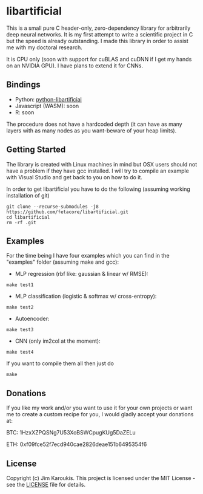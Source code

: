 # libartificial

This is a small pure C header-only, zero-dependency library for arbitrarily deep neural networks. It is my first attempt to write a scientific project in C but the speed is already outstanding. I made this library in order to assist me with my doctoral research.

It is CPU only (soon with support for cuBLAS and cuDNN if I get my hands on an NVIDIA GPU). I have plans to extend it for CNNs.

## Bindings

- Python: [python-libartificial](https://github.com/fetacore/python-libartificial)
- Javascript (WASM): soon
- R: soon

The procedure does not have a hardcoded depth (it can have as many layers with as many nodes as you want-beware of your heap limits).

## Getting Started

The library is created with Linux machines in mind but OSX users should not have a problem if they have gcc installed.
I will try to compile an example with Visual Studio and get back to you on how to do it.

In order to get libartificial you have to do the following (assuming working installation of git)

```
git clone --recurse-submodules -j8 https://github.com/fetacore/libartificial.git
cd libartificial
rm -rf .git
```

## Examples

For the time being I have four examples which you can find in the "examples" folder (assuming make and gcc):
- MLP regression (rbf like: gaussian & linear w/ RMSE):

```
make test1
```

- MLP classification (logistic & softmax w/ cross-entropy):

```
make test2
```

- Autoencoder:

```
make test3
```

- CNN (only im2col at the moment):

```
make test4
```
If you want to compile them all then just do

```
make
```

## Donations

If you like my work and/or you want to use it for your own projects or want me to create a custom recipe for you, I would gladly accept your donations at:

BTC: 1HzxXZPQSNg7U53XoBSWCpugKUg5DaZELu

ETH: 0xf09fce52f7ecd940cae2826deae151b6495354f6

## License

Copyright (c) Jim Karoukis.
This project is licensed under the MIT License - see the [LICENSE](LICENSE) file for details.

